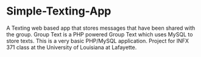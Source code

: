 # Simple-Texting-App
A Texting web based app that stores messages that have been shared with the group. Group Text is a PHP powered Group Text which uses MySQL to store texts. This is a very basic PHP/MySQL application.
Project for INFX 371 class at the University of Louisiana at Lafayette.
